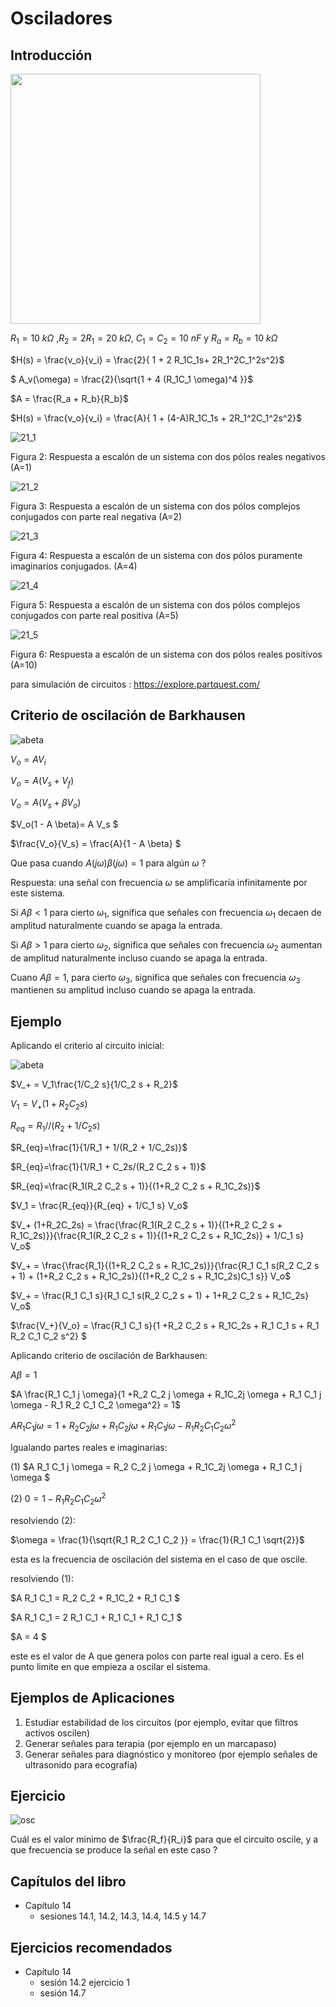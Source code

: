 # Osciladores

## Introducción

<img src="https://julianodb.github.io/electronic_circuits_diagrams/sallen_key_low_2_with_gain.png" width="400"> 

$R_1=10\ k\Omega$ ,$R_2= 2 R_1 = 20\ k\Omega$, $C_1=C_2=10\ nF$ y $R_a=R_b=10\ k\Omega$

$H(s) = \frac{v_o}{v_i} = \frac{2}{ 1 + 2 R_1C_1s+ 2R_1^2C_1^2s^2}$

$ A_v(\omega) = \frac{2}{\sqrt{1 + 4 (R_1C_1 \omega)^4 }}$

$A = \frac{R_a + R_b}{R_b}$

$H(s) = \frac{v_o}{v_i} = \frac{A}{ 1 + (4-A)R_1C_1s + 2R_1^2C_1^2s^2}$

![21_1](../img/21_1.png)

Figura 2: Respuesta a escalón de un sistema con dos pólos reales negativos (A=1)


![21_2](../img/21_2.png)

Figura 3: Respuesta a escalón de un sistema con dos pólos complejos conjugados con parte real negativa (A=2)

![21_3](../img/21_3.png)

Figura 4: Respuesta a escalón de un sistema con dos pólos puramente imaginarios conjugados. (A=4)

![21_4](../img/21_4.png)

Figura 5: Respuesta a escalón de un sistema con dos pólos complejos conjugados con parte real positiva (A=5)

![21_5](../img/21_5.png)

Figura 6: Respuesta a escalón de un sistema con dos pólos reales positivos (A=10)

para simulación de circuitos : https://explore.partquest.com/

## Criterio de oscilación de Barkhausen

![abeta](../img/abeta.png)

$V_o = A V_i$

$V_o = A (V_s + V_f)$

$V_o = A (V_s + \beta V_o)$

$V_o(1 - A \beta)= A V_s $

$\frac{V_o}{V_s} = \frac{A}{1 - A \beta} $

Que pasa cuando $A(j\omega) \beta(j\omega) = 1$ para algún $\omega$ ?

Respuesta: una señal con frecuencia $\omega$ se amplificaría infinitamente por este sistema.

Si $A \beta < 1$ para cierto $\omega_1$, significa que señales con frecuencia $\omega_1$ decaen de amplitud naturalmente cuando se apaga la entrada. 

Si $A \beta > 1$ para cierto $\omega_2$, significa que señales con frecuencia $\omega_2$ aumentan de amplitud naturalmente incluso cuando se apaga la entrada. 

Cuano $A \beta = 1$, para cierto $\omega_3$, significa que señales con frecuencia $\omega_3$ mantienen su amplitud incluso cuando se apaga la entrada. 

## Ejemplo

Aplicando el criterio al circuito inicial:

![abeta](../img/21_6.png)

$V_+ = V_1\frac{1/C_2 s}{1/C_2 s + R_2}$

$V_1 = V_+ (1+R_2C_2s)$

$R_{eq}=R_1 //( R_2 + 1/C_2s)$

$R_{eq}=\frac{1}{1/R_1 + 1/(R_2 + 1/C_2s)}$

$R_{eq}=\frac{1}{1/R_1 + C_2s/(R_2 C_2 s + 1)}$

$R_{eq}=\frac{R_1(R_2 C_2 s + 1)}{(1+R_2 C_2 s + R_1C_2s)}$

$V_1 = \frac{R_{eq}}{R_{eq} + 1/C_1 s} V_o$

$V_+ (1+R_2C_2s) = \frac{\frac{R_1(R_2 C_2 s + 1)}{(1+R_2 C_2 s + R_1C_2s)}}{\frac{R_1(R_2 C_2 s + 1)}{(1+R_2 C_2 s + R_1C_2s)} + 1/C_1 s} V_o$

$V_+ = \frac{\frac{R_1}{(1+R_2 C_2 s + R_1C_2s)}}{\frac{R_1 C_1 s(R_2 C_2 s + 1) + (1+R_2 C_2 s + R_1C_2s)}{(1+R_2 C_2 s + R_1C_2s)C_1 s}} V_o$

$V_+ = \frac{R_1 C_1 s}{R_1 C_1 s(R_2 C_2 s + 1) + 1+R_2 C_2 s + R_1C_2s} V_o$

$\frac{V_+}{V_o} = \frac{R_1 C_1 s}{1 +R_2 C_2 s + R_1C_2s + R_1 C_1 s + R_1 R_2 C_1 C_2 s^2} $

Aplicando criterio de oscilación de Barkhausen:

$A \beta = 1$

$A \frac{R_1 C_1 j \omega}{1 +R_2 C_2 j \omega + R_1C_2j \omega + R_1 C_1 j \omega - R_1 R_2 C_1 C_2 \omega^2} = 1$

$A R_1 C_1 j \omega = 1 +R_2 C_2 j \omega + R_1C_2j \omega + R_1 C_1 j \omega - R_1 R_2 C_1 C_2 \omega^2$

Igualando partes reales e imaginarias:

(1)
$A R_1 C_1 j \omega = R_2 C_2 j \omega + R_1C_2j \omega + R_1 C_1 j \omega $

(2)
$0 = 1  - R_1 R_2 C_1 C_2 \omega^2$

resolviendo (2):

$\omega = \frac{1}{\sqrt{R_1 R_2 C_1 C_2 }} = \frac{1}{R_1 C_1 \sqrt{2}}$

esta es la frecuencia de oscilación del sistema en el caso de que oscile.

resolviendo (1):

$A R_1 C_1  = R_2 C_2  + R_1C_2 + R_1 C_1 $

$A R_1 C_1  = 2 R_1 C_1  + R_1 C_1 + R_1 C_1 $

$A = 4 $

este es el valor de A que genera polos con parte real igual a cero. Es el punto limite en que empieza a oscilar el sistema.

## Ejemplos de Aplicaciones

1. Estudiar estabilidad de los circuitos (por ejemplo, evitar que filtros activos oscilen)
1. Generar señales para terapia (por ejemplo en un marcapaso)
1. Generar señales para diagnóstico y monitoreo (por ejemplo señales de ultrasonido para ecografía)

## Ejercicio

![osc](../img/21_phase_shift_oscillator.jpg)

Cuál es el valor minimo de $\frac{R_f}{R_i}$ para que el circuito oscile, y a que frecuencia se produce la señal en este caso ?

## Capítulos del libro
- Capítulo 14
   - sesiones 14.1, 14.2, 14.3, 14.4, 14.5 y 14.7
   
## Ejercicios recomendados
- Capítulo 14
  - sesión 14.2 ejercicio 1
  - sesión 14.7
